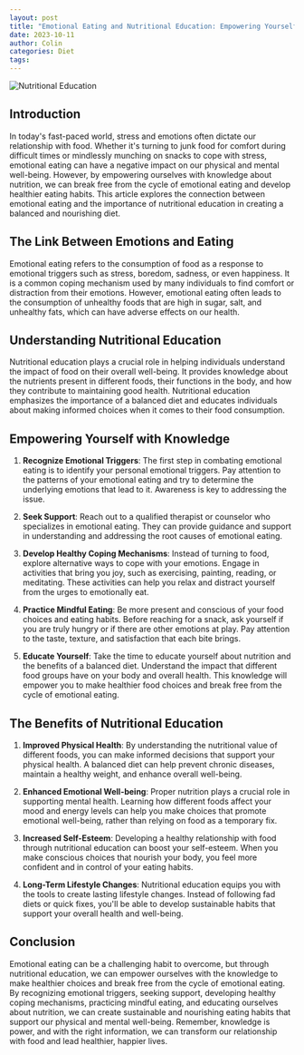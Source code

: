 ```yaml
---
layout: post
title: "Emotional Eating and Nutritional Education: Empowering Yourself with Knowledge"
date: 2023-10-11
author: Colin
categories: Diet
tags: 
---
```


![Nutritional Education](https://source.unsplash.com/1600x900/?nutrition)

## Introduction

In today's fast-paced world, stress and emotions often dictate our relationship with food. Whether it's turning to junk food for comfort during difficult times or mindlessly munching on snacks to cope with stress, emotional eating can have a negative impact on our physical and mental well-being. However, by empowering ourselves with knowledge about nutrition, we can break free from the cycle of emotional eating and develop healthier eating habits. This article explores the connection between emotional eating and the importance of nutritional education in creating a balanced and nourishing diet.

## The Link Between Emotions and Eating

Emotional eating refers to the consumption of food as a response to emotional triggers such as stress, boredom, sadness, or even happiness. It is a common coping mechanism used by many individuals to find comfort or distraction from their emotions. However, emotional eating often leads to the consumption of unhealthy foods that are high in sugar, salt, and unhealthy fats, which can have adverse effects on our health.

## Understanding Nutritional Education

Nutritional education plays a crucial role in helping individuals understand the impact of food on their overall well-being. It provides knowledge about the nutrients present in different foods, their functions in the body, and how they contribute to maintaining good health. Nutritional education emphasizes the importance of a balanced diet and educates individuals about making informed choices when it comes to their food consumption.

## Empowering Yourself with Knowledge

1. **Recognize Emotional Triggers**: The first step in combating emotional eating is to identify your personal emotional triggers. Pay attention to the patterns of your emotional eating and try to determine the underlying emotions that lead to it. Awareness is key to addressing the issue.

2. **Seek Support**: Reach out to a qualified therapist or counselor who specializes in emotional eating. They can provide guidance and support in understanding and addressing the root causes of emotional eating.

3. **Develop Healthy Coping Mechanisms**: Instead of turning to food, explore alternative ways to cope with your emotions. Engage in activities that bring you joy, such as exercising, painting, reading, or meditating. These activities can help you relax and distract yourself from the urges to emotionally eat.

4. **Practice Mindful Eating**: Be more present and conscious of your food choices and eating habits. Before reaching for a snack, ask yourself if you are truly hungry or if there are other emotions at play. Pay attention to the taste, texture, and satisfaction that each bite brings.

5. **Educate Yourself**: Take the time to educate yourself about nutrition and the benefits of a balanced diet. Understand the impact that different food groups have on your body and overall health. This knowledge will empower you to make healthier food choices and break free from the cycle of emotional eating.

## The Benefits of Nutritional Education

1. **Improved Physical Health**: By understanding the nutritional value of different foods, you can make informed decisions that support your physical health. A balanced diet can help prevent chronic diseases, maintain a healthy weight, and enhance overall well-being.

2. **Enhanced Emotional Well-being**: Proper nutrition plays a crucial role in supporting mental health. Learning how different foods affect your mood and energy levels can help you make choices that promote emotional well-being, rather than relying on food as a temporary fix.

3. **Increased Self-Esteem**: Developing a healthy relationship with food through nutritional education can boost your self-esteem. When you make conscious choices that nourish your body, you feel more confident and in control of your eating habits.

4. **Long-Term Lifestyle Changes**: Nutritional education equips you with the tools to create lasting lifestyle changes. Instead of following fad diets or quick fixes, you'll be able to develop sustainable habits that support your overall health and well-being.

## Conclusion

Emotional eating can be a challenging habit to overcome, but through nutritional education, we can empower ourselves with the knowledge to make healthier choices and break free from the cycle of emotional eating. By recognizing emotional triggers, seeking support, developing healthy coping mechanisms, practicing mindful eating, and educating ourselves about nutrition, we can create sustainable and nourishing eating habits that support our physical and mental well-being. Remember, knowledge is power, and with the right information, we can transform our relationship with food and lead healthier, happier lives.